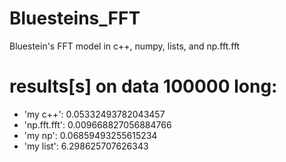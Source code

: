 # Bluesteins_FFT
Bluestein's FFT model in c++, numpy, lists, and np.fft.fft 

# results[s] on data 100000 long:

* 'my c++': 0.05332493782043457
* 'np.fft.fft': 0.009668827056884766
* 'my np': 0.06859493255615234
* 'my list': 6.298625707626343  
